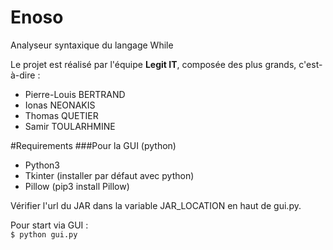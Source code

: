 # Enoso
Analyseur syntaxique du langage While

Le projet est réalisé par l'équipe **Legit IT**, composée des plus grands, c'est-à-dire :
- Pierre-Louis BERTRAND
- Ionas NEONAKIS
- Thomas QUETIER
- Samir TOULARHMINE

#Requirements
###Pour la GUI (python)
- Python3 
- Tkinter (installer par défaut avec python)
- Pillow (pip3 install Pillow) 

Vérifier l'url du JAR dans la variable JAR_LOCATION en haut de gui.py.

Pour start via GUI :  
```$ python gui.py```

